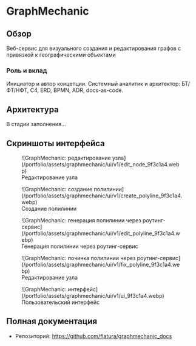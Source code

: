 # GraphMechanic

## Обзор
Веб-сервис для визуального создания и редактирования графов с привязкой к географическими объектами

### Роль и вклад
Инициатор и автор концепции. Системный аналитик и архитектор: БТ/ФТ/НФТ, C4, ERD, BPMN, ADR, docs-as-code.

## Архитектура
В стадии заполнения...

## Скриншоты интерфейса
<figure markdown>
![GraphMechanic: редактирование узла](/portfolio/assets/graphmechanic/ui/v1/edit_node_9f3c1a4.webp)
<figcaption>Редактирование узла</figcaption>
</figure>

<figure markdown>
![GraphMechanic: создание полилинии](/portfolio/assets/graphmechanic/ui/v1/create_polyline_9f3c1a4.webp)
<figcaption>Создание полилинии</figcaption>
</figure>

<figure markdown>
![GraphMechanic: генерация полилинии через роутинг-сервис](/portfolio/assets/graphmechanic/ui/v1/edit_polyline_9f3c1a4.webp)
<figcaption>Генерация полилинии через роутинг-сервис</figcaption>
</figure>

<figure markdown>
![GraphMechanic: починка полилинии через роутинг-сервис](/portfolio/assets/graphmechanic/ui/v1/fix_polyline_9f3c1a4.webp)
<figcaption>Редактирование узла</figcaption>
</figure>

<figure markdown>
![GraphMechanic: интерфейс](/portfolio/assets/graphmechanic/ui/v1/ui_9f3c1a4.webp)
<figcaption>Пользовательский интерфейс</figcaption>
</figure>

## Полная документация
- Репозиторий: https://github.com/flatura/graphmechanic_docs